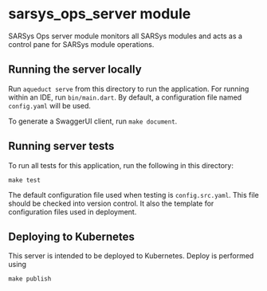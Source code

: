 # sarsys_ops_server module

SARSys Ops server module monitors all SARSys modules and acts as a control pane for SARSys module operations.

## Running the server locally

Run `aqueduct serve` from this directory to run the application.
For running within an IDE, run `bin/main.dart`.
By default, a configuration file named `config.yaml` will be used.

To generate a SwaggerUI client, run `make document`.

## Running server tests

To run all tests for this application, run the following in this directory:

```
make test
```

The default configuration file used when testing is `config.src.yaml`.
This file should be checked into version control.
It also the template for configuration files used in deployment.

## Deploying to Kubernetes

This server is intended to be deployed to Kubernetes. Deploy is performed using

```
make publish
```
